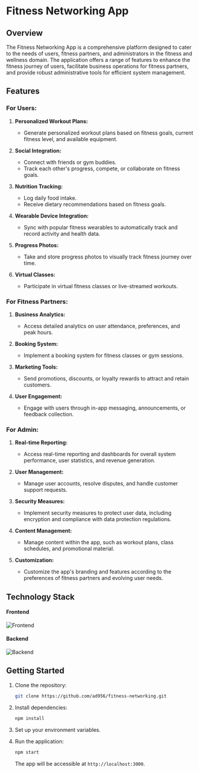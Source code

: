 # Fitness Networking App

## Overview

The Fitness Networking App is a comprehensive platform designed to cater to the needs of users, fitness partners, and administrators in the fitness and wellness domain. The application offers a range of features to enhance the fitness journey of users, facilitate business operations for fitness partners, and provide robust administrative tools for efficient system management.

## Features

### For Users:

1. **Personalized Workout Plans:**

   - Generate personalized workout plans based on fitness goals, current fitness level, and available equipment.

2. **Social Integration:**

   - Connect with friends or gym buddies.
   - Track each other's progress, compete, or collaborate on fitness goals.

3. **Nutrition Tracking:**

   - Log daily food intake.
   - Receive dietary recommendations based on fitness goals.

4. **Wearable Device Integration:**

   - Sync with popular fitness wearables to automatically track and record activity and health data.

5. **Progress Photos:**

   - Take and store progress photos to visually track fitness journey over time.

6. **Virtual Classes:**
   - Participate in virtual fitness classes or live-streamed workouts.

### For Fitness Partners:

1. **Business Analytics:**

   - Access detailed analytics on user attendance, preferences, and peak hours.

2. **Booking System:**

   - Implement a booking system for fitness classes or gym sessions.

3. **Marketing Tools:**

   - Send promotions, discounts, or loyalty rewards to attract and retain customers.

4. **User Engagement:**
   - Engage with users through in-app messaging, announcements, or feedback collection.

### For Admin:

1. **Real-time Reporting:**

   - Access real-time reporting and dashboards for overall system performance, user statistics, and revenue generation.

2. **User Management:**

   - Manage user accounts, resolve disputes, and handle customer support requests.

3. **Security Measures:**

   - Implement security measures to protect user data, including encryption and compliance with data protection regulations.

4. **Content Management:**

   - Manage content within the app, such as workout plans, class schedules, and promotional material.

5. **Customization:**

   - Customize the app's branding and features according to the preferences of fitness partners and evolving user needs.

## Technology Stack

#### Frontend

![Frontend](https://skillicons.dev/icons?i=react,tailwindcss,redux,&perline=10&theme=dark)

#### Backend

![Backend](https://skillicons.dev/icons?i=nodejs,expressjs,sequelize,mysql&perline=10&theme=dark)

## Getting Started

1. Clone the repository:

   ```bash
   git clone https://github.com/ad956/fitness-networking.git
   ```

2. Install dependencies:

   ```bash
   npm install
   ```

3. Set up your environment variables.

4. Run the application:

   ```bash
   npm start
   ```

   The app will be accessible at `http://localhost:3000`.
